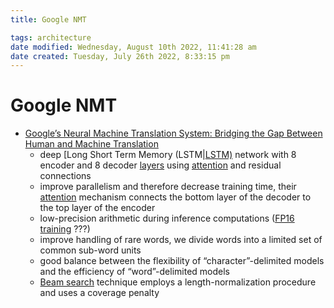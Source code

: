 ```yaml
---
title: Google NMT

tags: architecture 
date modified: Wednesday, August 10th 2022, 11:41:28 am
date created: Tuesday, July 26th 2022, 8:33:15 pm
---
```


# Google NMT
- [Google’s Neural Machine Translation System: Bridging the Gap Between Human and Machine Translation](https://arxiv.org/abs/1609.08144)
	- deep [Long Short Term Memory (LSTM|[LSTM)](Long%20Short%20Term%20Memory%20(LSTM)]].md) network with 8 encoder and 8 decoder [layers](Layers.md) using [attention](Attention.md) and residual connections
	- improve parallelism and therefore decrease training time, their [attention](Attention.md) mechanism connects the bottom layer of the decoder to the top layer of the encoder
	- low-precision arithmetic during inference computations ([FP16 training](FP16%20training.md) ???)
	- improve handling of rare words, we divide words into a limited set of common sub-word units
	- good balance between the flexibility of “character”-delimited models and the efficiency of “word”-delimited models
	- [Beam search](Beam%20search) technique employs a length-normalization procedure and uses a coverage penalty

